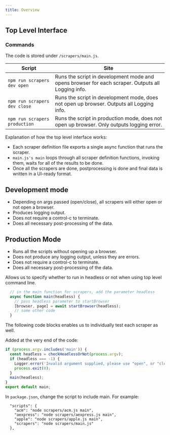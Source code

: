 ```yaml
---
title: Overview
---
```


## Top Level Interface

### Commands

The code is stored under ``/scrapers/main.js``.

| Script | Site |
| ------- | ----- |
|  `npm run scrapers dev open` |  Runs the script in development mode and opens browser for each scraper. Outputs all Logging info.  | 
|  `npm run scrapers dev close` |  Runs the script in development mode, does not open up browser. Outputs all Logging info. | 
|  `npm run scrapers production` |  Runs the script in production mode, does not open up browser. Only outputs logging error.| 


Explanation of how the top level interface works:

* Each scraper definition file exports a single async function that runs the scraper.
* ``main.js's main`` loops through all scraper definition functions, invoking them, waits for all of the results to 
  be done. 
* Once all the scrapers are done, postprocessing is done and final data is written in a UI-ready format.

## Development mode
* Depending on args passed (open/close), all scrapers will either open or not open a browser.
* Produces logging output.
* Does not require a control-c to terminate.
* Does all necessary post-processing of the data.

## Production Mode 

* Runs all the scripts without opening up a browser.
* Does not produce any logging output, unless they are errors.
* Does not require a control-c to terminate.
* Does all necessary post-processing of the data.

Allows us to specify whether to run in headless or not when using top level command line.
```javascript
  // in the main function for scrapers, add the parameter headless
  async function main(headless) {
    // pass headless parameter to startBrowser
    [browser, page] = await startBrowser(headless);
    // some other code
  }
```

The following code blocks enables us to individually test each scraper as well.

Added at the very end of the code:
```javascript
if (process.argv.includes('main')) {
  const headless = checkHeadlessOrNot(process.argv);
  if (headless === -1) {
    Logger.error('Invalid argument supplied, please use "open", or "close"');
    process.exit(0);
  }
  main(headless);
}
export default main;

```

In ``package.json``, change the script to include main. For example: 
```
  "scripts": {
    "acm": "node scrapers/acm.js main",
    "aexpress": "node scrapers/aexpress.js main",
    "apple": "node scrapers/apple.js main",
    "scrapers": "node scrapers/main.js"
  },
```

